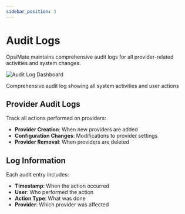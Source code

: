 ```yaml
---
sidebar_position: 3
---
```


# Audit Logs

OpsiMate maintains comprehensive audit logs for all provider-related activities and system changes.

<div style={{textAlign: 'center', margin: '20px 0'}}>
  <img src="/img/auditlog.png" alt="Audit Log Dashboard" class="doc-image" />
  <p style={{fontSize: '14px', color: '#666', marginTop: '10px', fontStyle: 'italic'}}>Comprehensive audit log showing all system activities and user actions</p>
</div>

## Provider Audit Logs

Track all actions performed on providers:

- **Provider Creation**: When new providers are added
- **Configuration Changes**: Modifications to provider settings
- **Provider Removal**: When providers are deleted

## Log Information

Each audit entry includes:

- **Timestamp**: When the action occurred
- **User**: Who performed the action
- **Action Type**: What was done
- **Provider**: Which provider was affected
